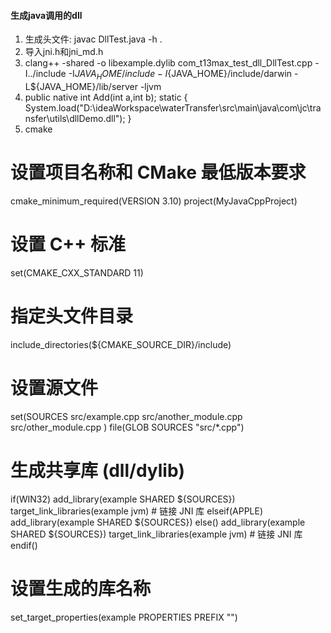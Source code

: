 #### 生成java调用的dll
1. 生成头文件: javac DllTest.java -h .
2. 导入jni.h和jni_md.h 
3. clang++ -shared -o libexample.dylib com_t13max_test_dll_DllTest.cpp -I../include -I${JAVA_HOME}/include -I${JAVA_HOME}/include/darwin -L${JAVA_HOME}/lib/server -ljvm
4. public native int Add(int a,int b);
    static {
        System.load("D:\\ideaWorkspace\\waterTransfer\\src\\main\\java\\com\\jc\\transfer\\utils\\dllDemo.dll");
    }
5. cmake
# 设置项目名称和 CMake 最低版本要求
cmake_minimum_required(VERSION 3.10)
project(MyJavaCppProject)

# 设置 C++ 标准
set(CMAKE_CXX_STANDARD 11)

# 指定头文件目录
include_directories(${CMAKE_SOURCE_DIR}/include)

# 设置源文件
set(SOURCES
    src/example.cpp
    src/another_module.cpp
    src/other_module.cpp
)
file(GLOB SOURCES "src/*.cpp")

# 生成共享库 (dll/dylib)
if(WIN32)
    add_library(example SHARED ${SOURCES})
    target_link_libraries(example jvm)  # 链接 JNI 库
elseif(APPLE)
    add_library(example SHARED ${SOURCES})
else()
    add_library(example SHARED ${SOURCES})
    target_link_libraries(example jvm)  # 链接 JNI 库
endif()

# 设置生成的库名称
set_target_properties(example PROPERTIES PREFIX "")